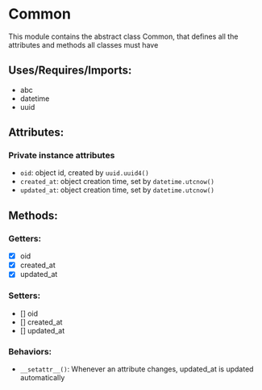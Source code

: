 # Common
This module contains the abstract class Common, that defines all the attributes and methods all classes must have

## Uses/Requires/Imports:
- abc
- datetime
- uuid

## Attributes:
### Private instance attributes
- ``oid``: object id, created by ``uuid.uuid4()``
- ``created_at``: object creation time, set by ``datetime.utcnow()``
- ``updated_at``: object creation time, set by ``datetime.utcnow()``

## Methods:
### Getters:
- [X] oid
- [X] created_at
- [X] updated_at
### Setters:
- [] oid
- [] created_at
- [] updated_at
### Behaviors:
- ``__setattr__()``: Whenever an attribute changes, updated_at is updated automatically